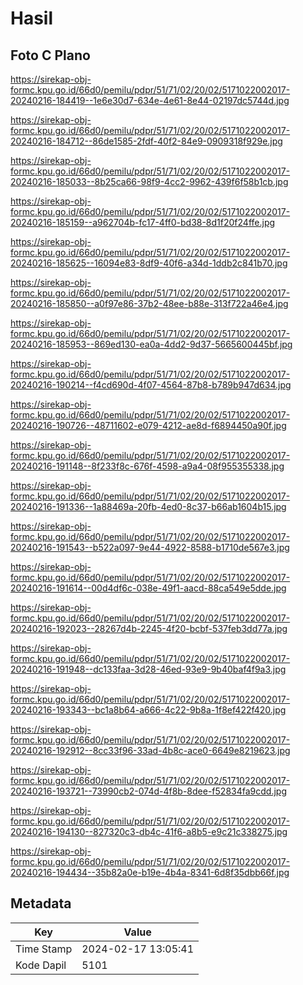 # Hasil

## Foto C Plano

https://sirekap-obj-formc.kpu.go.id/66d0/pemilu/pdpr/51/71/02/20/02/5171022002017-20240216-184419--1e6e30d7-634e-4e61-8e44-02197dc5744d.jpg

https://sirekap-obj-formc.kpu.go.id/66d0/pemilu/pdpr/51/71/02/20/02/5171022002017-20240216-184712--86de1585-2fdf-40f2-84e9-0909318f929e.jpg

https://sirekap-obj-formc.kpu.go.id/66d0/pemilu/pdpr/51/71/02/20/02/5171022002017-20240216-185033--8b25ca66-98f9-4cc2-9962-439f6f58b1cb.jpg

https://sirekap-obj-formc.kpu.go.id/66d0/pemilu/pdpr/51/71/02/20/02/5171022002017-20240216-185159--a962704b-fc17-4ff0-bd38-8d1f20f24ffe.jpg

https://sirekap-obj-formc.kpu.go.id/66d0/pemilu/pdpr/51/71/02/20/02/5171022002017-20240216-185625--16094e83-8df9-40f6-a34d-1ddb2c841b70.jpg

https://sirekap-obj-formc.kpu.go.id/66d0/pemilu/pdpr/51/71/02/20/02/5171022002017-20240216-185850--a0f97e86-37b2-48ee-b88e-313f722a46e4.jpg

https://sirekap-obj-formc.kpu.go.id/66d0/pemilu/pdpr/51/71/02/20/02/5171022002017-20240216-185953--869ed130-ea0a-4dd2-9d37-5665600445bf.jpg

https://sirekap-obj-formc.kpu.go.id/66d0/pemilu/pdpr/51/71/02/20/02/5171022002017-20240216-190214--f4cd690d-4f07-4564-87b8-b789b947d634.jpg

https://sirekap-obj-formc.kpu.go.id/66d0/pemilu/pdpr/51/71/02/20/02/5171022002017-20240216-190726--48711602-e079-4212-ae8d-f6894450a90f.jpg

https://sirekap-obj-formc.kpu.go.id/66d0/pemilu/pdpr/51/71/02/20/02/5171022002017-20240216-191148--8f233f8c-676f-4598-a9a4-08f955355338.jpg

https://sirekap-obj-formc.kpu.go.id/66d0/pemilu/pdpr/51/71/02/20/02/5171022002017-20240216-191336--1a88469a-20fb-4ed0-8c37-b66ab1604b15.jpg

https://sirekap-obj-formc.kpu.go.id/66d0/pemilu/pdpr/51/71/02/20/02/5171022002017-20240216-191543--b522a097-9e44-4922-8588-b1710de567e3.jpg

https://sirekap-obj-formc.kpu.go.id/66d0/pemilu/pdpr/51/71/02/20/02/5171022002017-20240216-191614--00d4df6c-038e-49f1-aacd-88ca549e5dde.jpg

https://sirekap-obj-formc.kpu.go.id/66d0/pemilu/pdpr/51/71/02/20/02/5171022002017-20240216-192023--28267d4b-2245-4f20-bcbf-537feb3dd77a.jpg

https://sirekap-obj-formc.kpu.go.id/66d0/pemilu/pdpr/51/71/02/20/02/5171022002017-20240216-191948--dc133faa-3d28-46ed-93e9-9b40baf4f9a3.jpg

https://sirekap-obj-formc.kpu.go.id/66d0/pemilu/pdpr/51/71/02/20/02/5171022002017-20240216-193343--bc1a8b64-a666-4c22-9b8a-1f8ef422f420.jpg

https://sirekap-obj-formc.kpu.go.id/66d0/pemilu/pdpr/51/71/02/20/02/5171022002017-20240216-192912--8cc33f96-33ad-4b8c-ace0-6649e8219623.jpg

https://sirekap-obj-formc.kpu.go.id/66d0/pemilu/pdpr/51/71/02/20/02/5171022002017-20240216-193721--73990cb2-074d-4f8b-8dee-f52834fa9cdd.jpg

https://sirekap-obj-formc.kpu.go.id/66d0/pemilu/pdpr/51/71/02/20/02/5171022002017-20240216-194130--827320c3-db4c-41f6-a8b5-e9c21c338275.jpg

https://sirekap-obj-formc.kpu.go.id/66d0/pemilu/pdpr/51/71/02/20/02/5171022002017-20240216-194434--35b82a0e-b19e-4b4a-8341-6d8f35dbb66f.jpg


## Metadata

| Key        | Value               |
| ---------- | ------------------- |
| Time Stamp | 2024-02-17 13:05:41 |
| Kode Dapil | 5101                |



